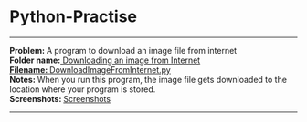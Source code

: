 # Python-Practise
<hr>
<b> Problem: </b> A program to download an image file from internet<br>
<b> Folder name:</b><a href = "https://github.com/patilankita79/Python-Practise/tree/master/Downloading%20an%20image%20from%20internet" /> Downloading an image from Internet <br>
<b> Filename: </b> <a href ="https://github.com/patilankita79/Python-Practise/blob/master/Downloading%20an%20image%20from%20internet/DownloadImageFromInternet.py" /> DownloadImageFromInternet.py </a> <br>
<b> Notes: </b> When you run this program, the image file gets downloaded to the location where your program is stored. <br>
<b> Screenshots: </b> <a href = "https://github.com/patilankita79/Python-Practise/tree/master/Downloading%20an%20image%20from%20internet/Screenshots" /> Screenshots </a>
<hr>
